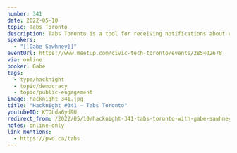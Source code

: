 ```yaml
---
number: 341
date: 2022-05-10
topic: Tabs Toronto
description: Tabs Toronto is a tool for receiving notifications about upcoming Toronto City Council agenda items which match your interests. Gabe will demo it, show how it works, and talk about how people are using it.
speakers:
  - "[[Gabe Sawhney]]"
eventUrl: https://www.meetup.com/civic-tech-toronto/events/285402678
via: online
booker: Gabe
tags:
  - type/hacknight
  - topic/democracy
  - topic/public-engagement
image: hacknight_341.jpg
title: "Hacknight #341 – Tabs Toronto"
youtubeID: KTOLda6yd9U
redirect_from: /2022/05/10/hacknight-341-tabs-toronto-with-gabe-sawhney/
notes: online-only
link_mentions:
  - https://pwd.ca/tabs
---
```

